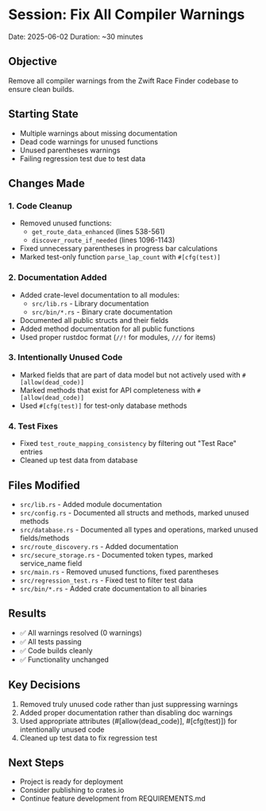 # Session: Fix All Compiler Warnings
Date: 2025-06-02
Duration: ~30 minutes

## Objective
Remove all compiler warnings from the Zwift Race Finder codebase to ensure clean builds.

## Starting State
- Multiple warnings about missing documentation
- Dead code warnings for unused functions
- Unused parentheses warnings
- Failing regression test due to test data

## Changes Made

### 1. Code Cleanup
- Removed unused functions:
  - `get_route_data_enhanced` (lines 538-561)
  - `discover_route_if_needed` (lines 1096-1143)
- Fixed unnecessary parentheses in progress bar calculations
- Marked test-only function `parse_lap_count` with `#[cfg(test)]`

### 2. Documentation Added
- Added crate-level documentation to all modules:
  - `src/lib.rs` - Library documentation
  - `src/bin/*.rs` - Binary crate documentation
- Documented all public structs and their fields
- Added method documentation for all public functions
- Used proper rustdoc format (`//!` for modules, `///` for items)

### 3. Intentionally Unused Code
- Marked fields that are part of data model but not actively used with `#[allow(dead_code)]`
- Marked methods that exist for API completeness with `#[allow(dead_code)]`
- Used `#[cfg(test)]` for test-only database methods

### 4. Test Fixes
- Fixed `test_route_mapping_consistency` by filtering out "Test Race" entries
- Cleaned up test data from database

## Files Modified
- `src/lib.rs` - Added module documentation
- `src/config.rs` - Documented all structs and methods, marked unused methods
- `src/database.rs` - Documented all types and operations, marked unused fields/methods
- `src/route_discovery.rs` - Added documentation
- `src/secure_storage.rs` - Documented token types, marked service_name field
- `src/main.rs` - Removed unused functions, fixed parentheses
- `src/regression_test.rs` - Fixed test to filter test data
- `src/bin/*.rs` - Added crate documentation to all binaries

## Results
- ✅ All warnings resolved (0 warnings)
- ✅ All tests passing
- ✅ Code builds cleanly
- ✅ Functionality unchanged

## Key Decisions
1. Removed truly unused code rather than just suppressing warnings
2. Added proper documentation rather than disabling doc warnings
3. Used appropriate attributes (#[allow(dead_code)], #[cfg(test)]) for intentionally unused code
4. Cleaned up test data to fix regression test

## Next Steps
- Project is ready for deployment
- Consider publishing to crates.io
- Continue feature development from REQUIREMENTS.md